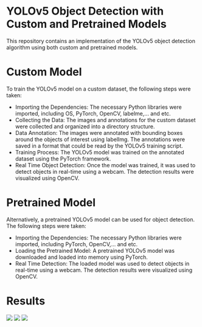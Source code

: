 # YOLOv5 Object Detection with Custom and Pretrained Models

This repository contains an implementation of the YOLOv5 object detection algorithm using both custom and pretrained models.


# Custom Model 
To train the YOLOv5 model on a custom dataset, the following steps were taken:
- Importing the Dependencies: The necessary Python libraries were imported, including OS, PyTorch, OpenCV, labelme,... and etc.
- Collecting the Data: The images and annotations for the custom dataset were collected and organized into a directory structure.
- Data Annotation: The images were annotated with bounding boxes around the objects of interest using labelImg. The annotations were saved in a format that could be read by the YOLOv5 training script.
- Training Process: The YOLOv5 model was trained on the annotated dataset using the PyTorch framework.
- Real Time Object Detection: Once the model was trained, it was used to detect objects in real-time using a webcam. The detection results were visualized using OpenCV.


# Pretrained Model
Alternatively, a pretrained YOLOv5 model can be used for object detection. The following steps were taken:
- Importing the Dependencies: The necessary Python libraries were imported, including PyTorch, OpenCV,... and etc.
- Loading the Pretrained Model: A pretrained YOLOv5 model was downloaded and loaded into memory using PyTorch.
- Real Time Detection: The loaded model was used to detect objects in real-time using a webcam. The detection results were visualized using OpenCV.


# Results 
<img src = 'Images/results.png'>
<img src = 'Images/people.png'>
<img src = 'Images/cars.png'>
